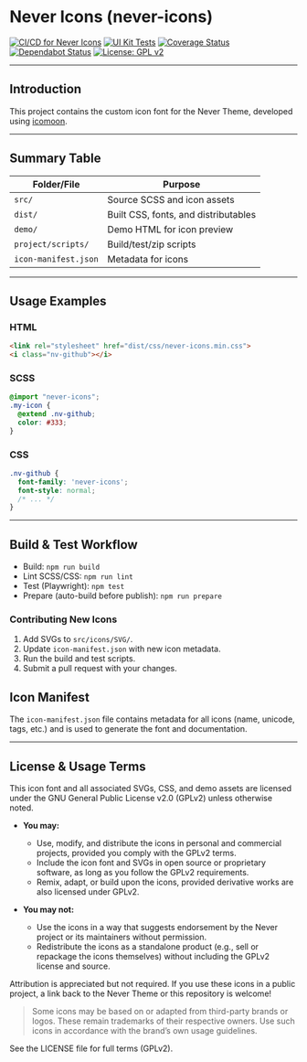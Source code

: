# Never Icons (never-icons)

[![CI/CD for Never Icons](https://github.com/virilabs/never-icons/actions/workflows/nodejs.yml/badge.svg?branch=master)](https://github.com/virilabs/never-icons/actions/workflows/nodejs.yml)
[![UI Kit Tests](https://github.com/virilabs/never-icons/actions/workflows/ui-kit.yml/badge.svg?branch=main)](https://github.com/virilabs/never-icons/actions/workflows/ui-kit.yml)
[![Coverage Status](https://img.shields.io/badge/coverage-manual--see--ui--kit-yellow?logo=codecov)](COVERAGE.md)
[![Dependabot Status](https://img.shields.io/badge/dependabot-enabled-brightgreen?logo=dependabot)](https://github.com/virilabs/never-icons/pulls?q=is%3Apr+is%3Aopen+label%3Adependencies)
[![License: GPL v2](https://img.shields.io/badge/License-GPL%20v2-blue.svg)](https://www.gnu.org/licenses/old-licenses/gpl-2.0.html)

---

## Introduction

This project contains the custom icon font for the Never Theme, developed using [icomoon](https://icomoon.io/).

---

## Summary Table

| Folder/File         | Purpose                                 |
|---------------------|-----------------------------------------|
| `src/`              | Source SCSS and icon assets             |
| `dist/`             | Built CSS, fonts, and distributables    |
| `demo/`             | Demo HTML for icon preview              |
| `project/scripts/`  | Build/test/zip scripts                  |
| `icon-manifest.json`| Metadata for icons                      |

---



## Usage Examples

### HTML

```html
<link rel="stylesheet" href="dist/css/never-icons.min.css">
<i class="nv-github"></i>
```

### SCSS

```scss
@import "never-icons";
.my-icon {
  @extend .nv-github;
  color: #333;
}
```

### CSS

```css
.nv-github {
  font-family: 'never-icons';
  font-style: normal;
  /* ... */
}
```

---

## Build & Test Workflow

- Build: `npm run build`
- Lint SCSS/CSS: `npm run lint`
- Test (Playwright): `npm test`
- Prepare (auto-build before publish): `npm run prepare`

### Contributing New Icons

1. Add SVGs to `src/icons/SVG/`.
2. Update `icon-manifest.json` with new icon metadata.
3. Run the build and test scripts.
4. Submit a pull request with your changes.

## Icon Manifest

The `icon-manifest.json` file contains metadata for all icons (name, unicode, tags, etc.) and is used to generate the font and documentation.

---

## License & Usage Terms

This icon font and all associated SVGs, CSS, and demo assets are licensed under the GNU General Public License v2.0 (GPLv2) unless otherwise noted.

- **You may:**
  - Use, modify, and distribute the icons in personal and commercial projects, provided you comply with the GPLv2 terms.
  - Include the icon font and SVGs in open source or proprietary software, as long as you follow the GPLv2 requirements.
  - Remix, adapt, or build upon the icons, provided derivative works are also licensed under GPLv2.

- **You may not:**
  - Use the icons in a way that suggests endorsement by the Never project or its maintainers without permission.
  - Redistribute the icons as a standalone product (e.g., sell or repackage the icons themselves) without including the GPLv2 license and source.

Attribution is appreciated but not required. If you use these icons in a public project, a link back to the Never Theme or this repository is welcome!

> Some icons may be based on or adapted from third-party brands or logos. These remain trademarks of their respective owners. Use such icons in accordance with the brand’s own usage guidelines.

See the LICENSE file for full terms (GPLv2).
